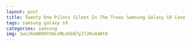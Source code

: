 ```yaml
---
layout: post
title: Twenty One Pilots Silent In The Trees Samsung Galaxy S9 Case
tags: samsung galaxy s9
categories: samsung
img: 1wnJKnW89HYVmLnMLmhbQ7y27JRu44WtO
---
```

